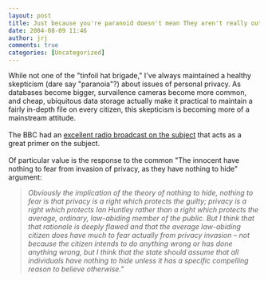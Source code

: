```yaml
---
layout: post
title: Just because you're paranoid doesn't mean They aren't really out to get you.
date: 2004-08-09 11:46
author: jrj
comments: true
categories: [Uncategorized]
---
```

While not one of the "tinfoil hat brigade," I've always maintained a healthy skepticism (dare say "paranoia"?) about issues of personal privacy. As databases become bigger, survailence cameras become more common, and cheap, ubiquitous data storage actually make it practical to maintain a fairly in-depth file on every citizen, this skepticism is becoming more of a mainstream attitude.<br /><br />The BBC had an <a href="http://news.bbc.co.uk/1/hi/programmes/analysis/3937907.stm" target="_blank">excellent radio broadcast on the subject</a> that acts as a great primer on the subject.<br /><br />Of particular value is the response to the common "The innocent have nothing to fear from invasion of privacy, as they have nothing to hide" argument:<br /><blockquote>*Obviously the implication of the theory of nothing to hide, nothing to fear is that privacy is a right which protects the guilty; privacy is a right which protects Ian Huntley rather than a right which protects the average, ordinary, law-abiding member of the public.  But I think that that rationale is deeply flawed and that the average law-abiding citizen does have much to fear actually from privacy invasion – not because the citizen intends to do anything wrong or has done anything wrong, but I think that the state should assume that all individuals have nothing to hide unless it has a specific compelling reason to believe otherwise."*</blockquote>
